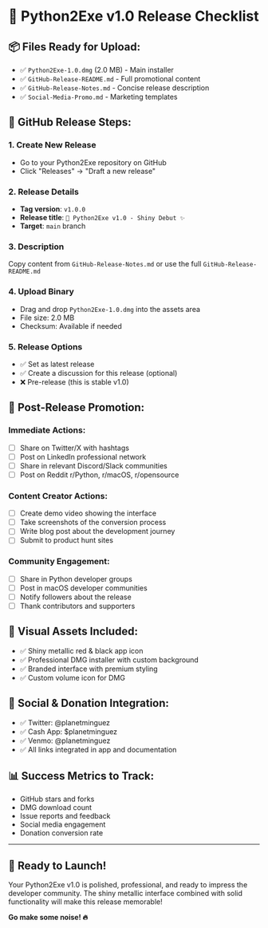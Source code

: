# 🚀 Python2Exe v1.0 Release Checklist

## 📦 Files Ready for Upload:
- ✅ `Python2Exe-1.0.dmg` (2.0 MB) - Main installer
- ✅ `GitHub-Release-README.md` - Full promotional content
- ✅ `GitHub-Release-Notes.md` - Concise release description
- ✅ `Social-Media-Promo.md` - Marketing templates

## 🎯 GitHub Release Steps:

### 1. Create New Release
- Go to your Python2Exe repository on GitHub
- Click "Releases" → "Draft a new release"

### 2. Release Details
- **Tag version**: `v1.0.0`
- **Release title**: `🚀 Python2Exe v1.0 - Shiny Debut ✨`
- **Target**: `main` branch

### 3. Description
Copy content from `GitHub-Release-Notes.md` or use the full `GitHub-Release-README.md`

### 4. Upload Binary
- Drag and drop `Python2Exe-1.0.dmg` into the assets area
- File size: 2.0 MB
- Checksum: Available if needed

### 5. Release Options
- ✅ Set as latest release
- ✅ Create a discussion for this release (optional)
- ❌ Pre-release (this is stable v1.0)

## 📱 Post-Release Promotion:

### Immediate Actions:
- [ ] Share on Twitter/X with hashtags
- [ ] Post on LinkedIn professional network
- [ ] Share in relevant Discord/Slack communities
- [ ] Post on Reddit r/Python, r/macOS, r/opensource

### Content Creator Actions:
- [ ] Create demo video showing the interface
- [ ] Take screenshots of the conversion process
- [ ] Write blog post about the development journey
- [ ] Submit to product hunt sites

### Community Engagement:
- [ ] Share in Python developer groups
- [ ] Post in macOS developer communities
- [ ] Notify followers about the release
- [ ] Thank contributors and supporters

## 🎨 Visual Assets Included:
- ✅ Shiny metallic red & black app icon
- ✅ Professional DMG installer with custom background
- ✅ Branded interface with premium styling
- ✅ Custom volume icon for DMG

## 💝 **Social & Donation Integration:**
- ✅ Twitter: @planetminguez
- ✅ Cash App: $planetminguez
- ✅ Venmo: @planetminguez
- ✅ All links integrated in app and documentation

## 📊 Success Metrics to Track:
- GitHub stars and forks
- DMG download count
- Issue reports and feedback
- Social media engagement
- Donation conversion rate

---

## 🎉 Ready to Launch!

Your Python2Exe v1.0 is polished, professional, and ready to impress the developer community. The shiny metallic interface combined with solid functionality will make this release memorable!

**Go make some noise! 🔥**
